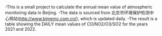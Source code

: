 -This is a small project to calculate the annual mean value of atmospheric monitoring data in Beijing. 
-The data is sourced from 北京市环境保护检测中心网站(http://www.bjmemc.com.cn/), which is updated daily.
-The result is a table showing the DAILY mean values of CO/NO2/O3/SO2 for the years 2021 and 2022.

<!---
Nevin-Ji/Nevin-Ji is a ✨ special ✨ repository because its `README.md` (this file) appears on your GitHub profile.
You can click the Preview link to take a look at your changes.
--->
